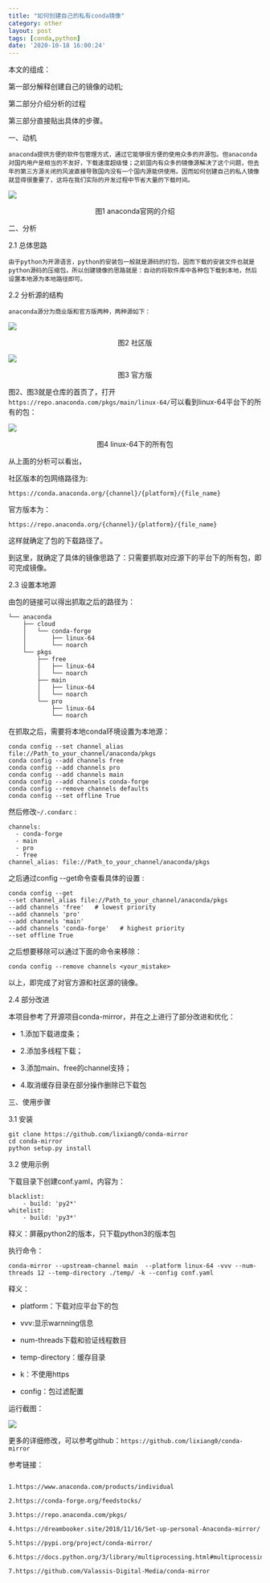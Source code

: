 ```yaml
---
title: "如何创建自己的私有conda镜像"
category: other
layout: post
tags: [conda,python]
date: '2020-10-18 16:00:24'
---
```

本文的组成：

第一部分解释创建自己的镜像的动机;

第二部分介绍分析的过程

第三部分直接贴出具体的步骤。



一、动机



    anaconda提供方便的软件包管理方式，通过它能够很方便的使用众多的开源包。但anaconda对国内用户是相当的不友好，下载速度超级慢；之前国内有众多的镜像源解决了这个问题，但去年的第三方源关闭的风波直接导致国内没有一个国内源能供使用。因而如何创建自己的私人镜像就显得很重要了，这将在我们实际的开发过程中节省大量的下载时间。

![](imgs/conda1.png)

<center>图1 anaconda官网的介绍</center>

二、分析



2.1 总体思路



    由于python为开源语言，python的安装包一般就是源码的打包，因而下载的安装文件也就是python源码的压缩包，所以创建镜像的思路就是：自动的将软件库中各种包下载到本地，然后设置本地源为本地路径即可。



2.2 分析源的结构   



    anaconda源分为商业版和官方版两种，两种源如下：

![](imgs/conda-mirror2.png)


<center>图2 社区版</center>

![](imgs/conda-mirror3.png)

<center>图3 官方版</center>

图2、图3就是仓库的首页了，打开```https://repo.anaconda.com/pkgs/main/linux-64/```可以看到linux-64平台下的所有的包：

![](imgs/conda-mirror4.png)

<center>图4 linux-64下的所有包</center>

从上面的分析可以看出，

社区版本的包网络路径为:
```
https://conda.anaconda.org/{channel}/{platform}/{file_name}
```
官方版本为：
```
https://repo.anaconda.org/{channel}/{platform}/{file_name}
```
这样就确定了包的下载路径了。



到这里，就确定了具体的镜像思路了：只需要抓取对应源下的平台下的所有包，即可完成镜像。



2.3 设置本地源



由包的链接可以得出抓取之后的路径为：
```
└── anaconda
    ├── cloud
    │   └── conda-forge
    │       ├── linux-64
    │       └── noarch
    └── pkgs
        ├── free
        │   ├── linux-64
        │   └── noarch
        ├── main
        │   ├── linux-64
        │   └── noarch
        └── pro
            ├── linux-64
            └── noarch
```
在抓取之后，需要将本地conda环境设置为本地源：
```
conda config --set channel_alias file://Path_to_your_channel/anaconda/pkgs
conda config --add channels free
conda config --add channels pro
conda config --add channels main
conda config --add channels conda-forge
conda config --remove channels defaults
conda config --set offline True
```

然后修改```~/.condarc``` :
```
channels:
  - conda-forge
  - main
  - pro
  - free
channel_alias: file://Path_to_your_channel/anaconda/pkgs
```
之后通过config --get命令查看具体的设置 :
```
conda config --get
--set channel_alias file://Path_to_your_channel/anaconda/pkgs
--add channels 'free'   # lowest priority
--add channels 'pro'
--add channels 'main'
--add channels 'conda-forge'   # highest priority
--set offline True
```
之后想要移除可以通过下面的命令来移除：

```conda config --remove channels <your_mistake>```

以上，即完成了对官方源和社区源的镜像。



2.4 部分改进



  本项目参考了开源项目conda-mirror，并在之上进行了部分改进和优化：

- 1.添加下载进度条；

- 2.添加多线程下载；

- 3.添加main、free的channel支持；

- 4.取消缓存目录在部分操作删除已下载包



三、使用步骤



3.1 安装
```
git clone https://github.com/lixiang0/conda-mirror
cd conda-mirror
python setup.py install
```

3.2 使用示例



下载目录下创建conf.yaml，内容为：
```
blacklist:
    - build: 'py2*'
whitelist:
    - build: 'py3*'
```
释义：屏蔽python2的版本，只下载python3的版本包



执行命令：
```
conda-mirror --upstream-channel main  --platform linux-64 -vvv --num-threads 12 --temp-directory ./temp/ -k --config conf.yaml
```

释义：

- platform：下载对应平台下的包

- vvv:显示warnning信息

- num-threads下载和验证线程数目

- temp-directory：缓存目录

- k：不使用https

- config：包过滤配置

运行截图：

![](imgs/conda-mirror1.png)

更多的详细修改，可以参考github：```https://github.com/lixiang0/conda-mirror```



参考链接：
```

1.https://www.anaconda.com/products/individual

2.https://conda-forge.org/feedstocks/

3.https://repo.anaconda.com/pkgs/

4.https://dreambooker.site/2018/11/16/Set-up-personal-Anaconda-mirror/

5.https://pypi.org/project/conda-mirror/

6.https://docs.python.org/3/library/multiprocessing.html#multiprocessing.pool.Pool

7.https://github.com/Valassis-Digital-Media/conda-mirror
```